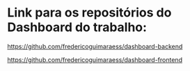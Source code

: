# Link para os repositórios do Dashboard do trabalho:

https://github.com/fredericoguimaraess/dashboard-backend

https://github.com/fredericoguimaraess/dashboard-frontend
